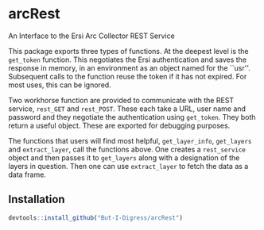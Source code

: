 # arcRest

An Interface to the Ersi Arc Collector REST Service

This package exports three types of functions. At the deepest level is the `get_token` function. This negotiates the Ersi authentication and saves the response in memory, in an environment as an object named for the ``usr''. Subsequent calls to the function reuse the token if it has not expired. For most uses, this can be ignored. 

Two workhorse function are provided to communicate with the REST service, `rest_GET` and `rest_POST`. These each take a URL, user name and password and they negotiate the authentication using `get_token`. They both return a useful object. These are exported for debugging purposes. 

The functions that users will find most helpful, `get_layer_info`, `get_layers` and `extract_layer`, call the functions above. One creates a `rest_service` object and then passes it to `get_layers` along with a designation of the layers in question. Then one can use `extract_layer` to fetch the data as a data frame.

## Installation

```r
devtools::install_github("But-I-Digress/arcRest")
```